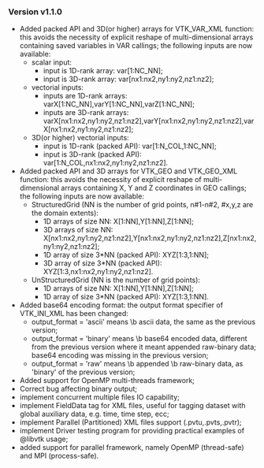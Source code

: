 ### Version v1.1.0

+ Added packed API and 3D(or higher) arrays for VTK_VAR_XML function: this avoids the necessity of explicit reshape of multi-dimensional arrays containing saved variables in VAR callings; the following inputs are now available:
  + scalar input:
    + input is 1D-rank array: var[1:NC_NN];
    + input is 3D-rank array: var[nx1:nx2,ny1:ny2,nz1:nz2];
  + vectorial inputs:
    + inputs are 1D-rank arrays: varX[1:NC_NN],varY[1:NC_NN],varZ[1:NC_NN];
    + inputs are 3D-rank arrays: varX[nx1:nx2,ny1:ny2,nz1:nz2],varY[nx1:nx2,ny1:ny2,nz1:nz2],varX[nx1:nx2,ny1:ny2,nz1:nz2];
  + 3D(or higher) vectorial inputs:
    + input is 1D-rank (packed API): var[1:N_COL,1:NC_NN];
    + input is 3D-rank (packed API): var[1:N_COL,nx1:nx2,ny1:ny2,nz1:nz2].
+ Added packed API and 3D arrays for VTK_GEO and VTK_GEO_XML function: this avoids the necessity of explicit reshape of multi-dimensional arrays containing X, Y and Z coordinates in GEO callings; the following inputs are now available:
  + StructuredGrid (NN is the number of grid points, n\#1-n\#2, \#x,y,z are the domain extents):
    + 1D arrays of size NN: X[1:NN],Y[1:NN],Z[1:NN];
    + 3D arrays of size NN: X[nx1:nx2,ny1:ny2,nz1:nz2],Y[nx1:nx2,ny1:ny2,nz1:nz2],Z[nx1:nx2,ny1:ny2,nz1:nz2];
    + 1D array of size 3*NN (packed API): XYZ[1:3,1:NN];
    + 3D array of size 3*NN (packed API): XYZ[1:3,nx1:nx2,ny1:ny2,nz1:nz2].
  + UnStructuredGrid (NN is the number of grid points):
    + 1D arrays of size NN: X[1:NN],Y[1:NN],Z[1:NN];
    + 1D array of size 3*NN (packed API): XYZ[1:3,1:NN].
+ Added base64 encoding format: the output format specifier of VTK_INI_XML has been changed:
  + output_format = 'ascii' means \b ascii data, the same as the previous version;
  + output_format = 'binary' means \b base64 encoded data, different from the previous version where it meant appended raw-binary data; base64 encoding was missing in the previous version;
  + output_format = 'raw' means \b appended \b raw-binary data, as 'binary' of the previous version;
+ Added support for OpenMP multi-threads framework;
+ Correct bug affecting binary output;
+ implement concurrent multiple files IO capability;
+ implement FieldData tag for XML files, useful for tagging dataset with global auxiliary data, e.g. time, time step, ecc;
+ implement Parallel (Partitioned) XML files support (.pvtu,.pvts,.pvtr);
+ implement Driver testing program for providing practical examples of @libvtk usage;
+ added support for parallel framework, namely OpenMP (thread-safe) and MPI (process-safe).
